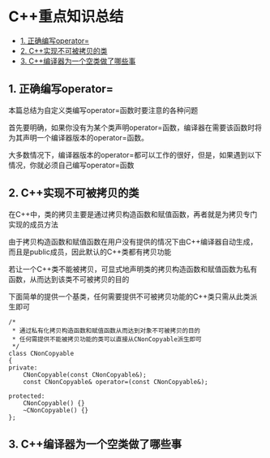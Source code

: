 ﻿# C++重点知识总结

<!-- TOC -->

- [1. 正确编写operator=](#1-正确编写operator)
- [2. C++实现不可被拷贝的类](#2-c实现不可被拷贝的类)
- [3. C++编译器为一个空类做了哪些事](#3-c编译器为一个空类做了哪些事)

<!-- /TOC -->

## 1. 正确编写operator=


本篇总结为自定义类编写operator=函数时要注意的各种问题

首先要明确，如果你没有为某个类声明operator=函数，编译器在需要该函数时将为其声明一个编译器版本的operator=函数。

大多数情况下，编译器版本的operator=都可以工作的很好，但是，如果遇到以下情况，你就必须自己编写operator=函数

## 2. C++实现不可被拷贝的类

在C++中，类的拷贝主要是通过拷贝构造函数和赋值函数，再者就是为拷贝专门实现的成员方法

由于拷贝构造函数和赋值函数在用户没有提供的情况下由C++编译器自动生成，而且是public成员，因此默认的C++类都有拷贝功能

若让一个C++类不能被拷贝，可显式地声明类的拷贝构造函数和赋值函数为私有函数，从而达到该类不可被拷贝的目的

下面简单的提供一个基类，任何需要提供不可被拷贝功能的C++类只需从此类派生即可

```
/*
 * 通过私有化拷贝构造函数和赋值函数从而达到对象不可被拷贝的目的
 * 任何需提供不能被拷贝功能的类可以直接从CNonCopyable派生即可
 */
class CNonCopyable
{
private:
    CNonCopyable(const CNonCopyable&);
    const CNonCopyable& operator=(const CNonCopyable&);

protected:
    CNonCopyable() {}
    ~CNonCopyable() {}
};
```

## 3. C++编译器为一个空类做了哪些事
